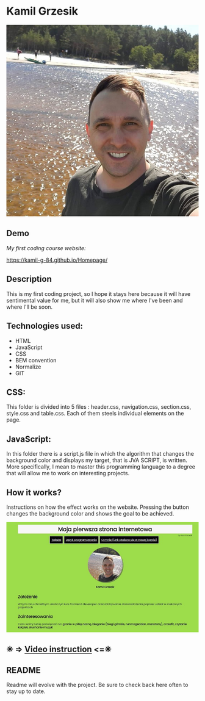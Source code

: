 # Kamil Grzesik

![Kamil](image/Kamil2.jpg)

## Demo 

*My first coding course website:*

https://kamil-g-84.github.io/Homepage/

## Description

This is my first coding project, so I hope it stays here because it will have sentimental value for me, but it will also show me where I've been and where I'll be soon.

## Technologies used:
- HTML
- JavaScript
- CSS
- BEM convention
- Normalize
- GIT

## CSS:
This folder is divided into 5 files : header.css, navigation.css, section.css, style.css and table.css. Each of them steels individual elements on the page.

## JavaScript:
In this folder there is a script.js file in which the algorithm that changes the background color and displays my target, that is JVA SCRIPT, is written. More specifically, I mean to master this programming language to a degree that will allow me to work on interesting projects.

## How it works?

Instructions on how the effect works on the website. Pressing the button changes the background color and shows the goal to be achieved.

![Current-converter](image/homePage.JPG)

## ✳ => [Video instruction](https://www.youtube.com/watch?v=e5qZND4fPVA) <=✳

## README
Readme will evolve with the project. Be sure to check back here often to stay up to date.
